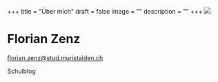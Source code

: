 +++
title = "Über mich"
draft = false
image = ""
description = ""
+++
![](/img/default-author.jpg)

# Florian Zenz

florian.zenz@stud.muristalden.ch

Schulblog